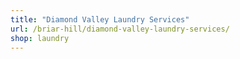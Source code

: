 ```yaml
---
title: "Diamond Valley Laundry Services"
url: /briar-hill/diamond-valley-laundry-services/
shop: laundry
---
```

